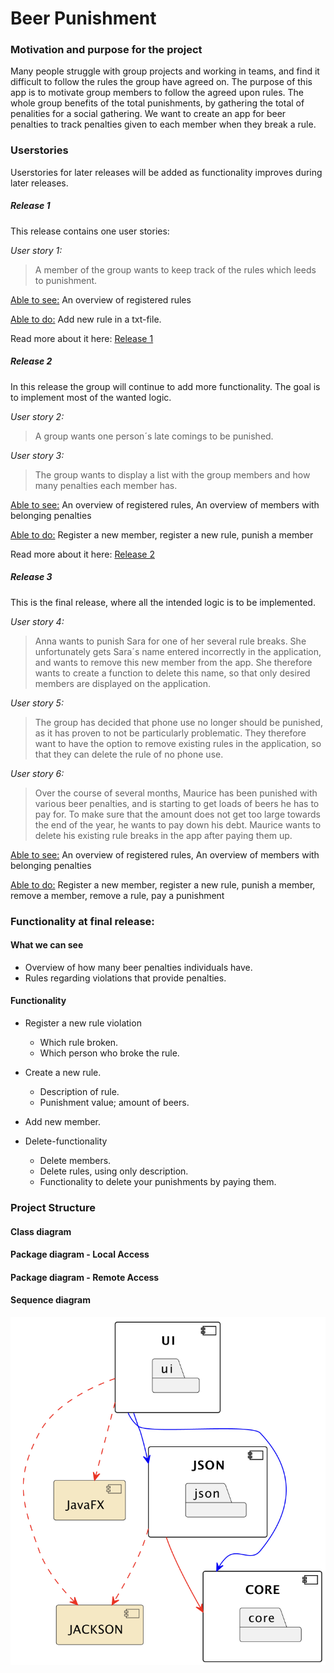 # Beer Punishment
### Motivation and purpose for the project
Many people struggle with group projects and working in teams, and find it difficult to follow the rules the group have agreed on.
The purpose of this app is to motivate group members to follow the agreed upon rules. 
The whole group benefits of the total punishments, by gathering the total of penalities for a social gathering.
We want to create an app for beer penalties to track penalties given to each member when they break a rule.  


### Userstories
Userstories for later releases will be added as functionality improves during later releases. 
##### Release 1
This release contains one user stories:

*User story 1:*
>A member of the group wants to keep track of the rules which leeds to punishment.

<ins>Able to see:</ins> An overview of registered rules

<ins>Able to do:</ins> Add new rule in a txt-file.

Read more about it here: [Release 1](./docs/release1/release1.md)

##### Release 2
In this release the group will continue to add more functionality. The goal is to implement most of the wanted logic.

*User story 2:*
>A group wants one person´s late comings to be punished.

*User story 3:*
>The group wants to display a list with the group members and how many penalties each member has.

<ins>Able to see:</ins> An overview of registered rules, An overview of members with belonging penalties

<ins>Able to do:</ins> Register a new member, register a new rule, punish a member

Read more about it here: [Release 2](./docs/release2/release2.md)


##### Release 3
This is the final release, where all the intended logic is to be implemented.

*User story 4:*
> Anna wants to punish Sara for one of her several rule breaks. She unfortunately gets Sara´s name entered incorrectly in the application, and wants to remove this new member from the app. She therefore wants to create a function to delete this name,
so that only desired members are displayed on the application.

*User story 5:*
> The group has decided that phone use no longer should be punished, as it has proven to not be particularly problematic. They therefore want to have the option to remove existing rules in the application,
so that they can delete the rule of no phone use.

*User story 6:*
> Over the course of several months, Maurice has been punished with various beer penalties, and is starting to get loads of beers he has to pay for. To make sure that the amount does not get too large towards the end of the year, he wants to pay down his debt. Maurice wants to delete
his existing rule breaks in the app after paying them up.

<ins>Able to see:</ins> An overview of registered rules, An overview of members with belonging penalties

<ins>Able to do:</ins> Register a new member, register a new rule, punish a member, remove a member, remove a rule, pay a punishment

### Functionality at final release:


#### What we can see
* Overview of how many beer penalties individuals have.
* Rules regarding violations that provide penalties.

#### Functionality
* Register a new rule violation
  * Which rule broken.
  * Which person who broke the rule.
  
* Create a new rule.
  * Description of rule.
  * Punishment value; amount of beers. 
  
* Add new member.

* Delete-functionality 
  * Delete members.
  * Delete rules, using only description.
  * Functionality to delete your punishments by paying them.


###  Project Structure

#### Class diagram

#### Package diagram - Local Access

#### Package diagram - Remote Access

#### Sequence diagram

![alt_text](./plantUML.png)



